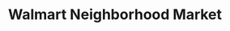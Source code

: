 ---
title: "Walmart Neighborhood Market"
url: /garden-grove/walmart-neighborhood-market/
shop: Supermarkt
---